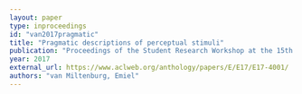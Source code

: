 ```yaml
---
layout: paper
type: inproceedings
id: "van2017pragmatic"
title: "Pragmatic descriptions of perceptual stimuli"
publication: "Proceedings of the Student Research Workshop at the 15th Conference of the European Chapter of the Association for Computational Linguistics"
year: 2017
external_url: https://www.aclweb.org/anthology/papers/E/E17/E17-4001/
authors: "van Miltenburg, Emiel"
---
```

